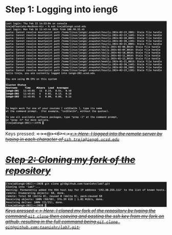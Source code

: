 # Step 1: Logging into ieng6
![Login step](/loginstep.png)
Keys pressed: <s><s><h>< ><t><r><e><j><a><@><i><e><n><g><6><.><u><c><s><d><.><e><d><u>
Here, I logged into the remote server by typing in each character of `ssh treja@ieng6.ucsd.edu`

# Step 2: Cloning my fork of the repository
![Clone step](/clonestep.png)
Keys pressed <g><i><t>< ><c><l><o><n><e><CTRL><V>
Here, I cloned my fork of the repository by typing the command `git clone` then copying and pasting the ssh key from my fork on github, resulting in the full command being `git clone git@github.com:taanishr/lab7.git`.
